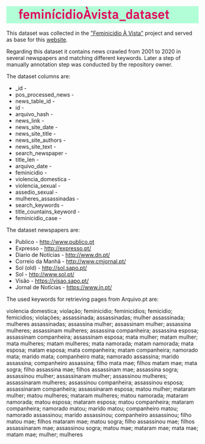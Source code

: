 ![name](https://github.com/paulafortuna/images/blob/main/title_dataset.png)

This dataset was collected in the ["Feminicidio À Vista"](https://github.com/paulafortuna/feminicidioAvista) project and served as base for this [website](https://feminicidioavista.herokuapp.com/). 

Regarding this dataset it contains news crawled from 2001 to 2020 in several newspapers and matching different keywords. Later a step of manually annotation step was conducted by 
the repository owner. 


The dataset columns are:

- _id	-
- pos_processed_news -	
- news_table_id	-
- id -	
- arquivo_hash -	
- news_link	-
- news_site_date -	
- news_site_title	-
- news_site_authors -	
- news_site_text -	
- search_newspaper -	
- title_len	-
- arquivo_date -	
- feminicidio -	
- violencia_domestica -	
- violencia_sexual -	
- assedio_sexual -	
- mulheres_assassinadas -	
- search_keywords	-
- title_countains_keyword	-
- feminicidio_case -


The dataset newspapers are:
- Publico - http://www.publico.pt
- Expresso - http://expresso.pt/
- Diario de Notícias - http://www.dn.pt/
- Correio da Manhã - http://www.cmjornal.pt/
- Sol (old) - http://sol.sapo.pt/ 
- Sol - http://www.sol.pt/
- Visão - https://visao.sapo.pt/
- Jornal de Notĩcias - https://www.jn.pt/


The used keywords for retrieving pages from Arquivo.pt are:

violencia domestica; violação; feminicidio; feminicidios; femicidio; femicidios; violações; assassinada; assassinadas; mulher assassinada; mulheres assassinadas; assassina mulher; assassinam mulher; assassina mulheres; assassinam mulheres; assassina companheira; assassina esposa; assassinam companheira; assassinam esposa; mata mulher; matam mulher; mata mulheres; matam mulheres; mata namorada; matam namorada; mata esposa; matam esposa; mata companheira; matam companheira; namorado mata; marido mata; companheiro mata; namorado assassina; marido assassina; companheiro assassina; filho mata mae; filhos matam mae; mata sogra; filho assassina mae; filhos assassinam mae; assassina sogra; assassinou mulher; assassinaram mulher; assassinou mulheres; assassinaram mulheres; assassinou companheira; assassinou esposa; assassinaram companheira; assassinaram esposa; matou mulher; mataram mulher; matou mulheres; mataram mulheres; matou namorada; mataram namorada; matou esposa; mataram esposa; matou companheira; mataram companheira; namorado matou; marido matou; companheiro matou; namorado assassinou; marido assassinou; companheiro assassinou; filho matou mae; filhos mataram mae; matou sogra; filho assassinou mae; filhos assassinaram mae; assassinou sogra; matou mae; mataram mae; mata mae; matam mae; mulher; mulheres
